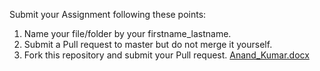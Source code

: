 Submit your Assignment following these points: 
1. Name your file/folder by your firstname_lastname.
2. Submit a Pull request to master but do not merge it yourself.
3. Fork this repository and submit your Pull request.
[Anand_Kumar.docx](https://github.com/anand817/LecturesB24/files/6345153/Anand_Kumar.docx)
